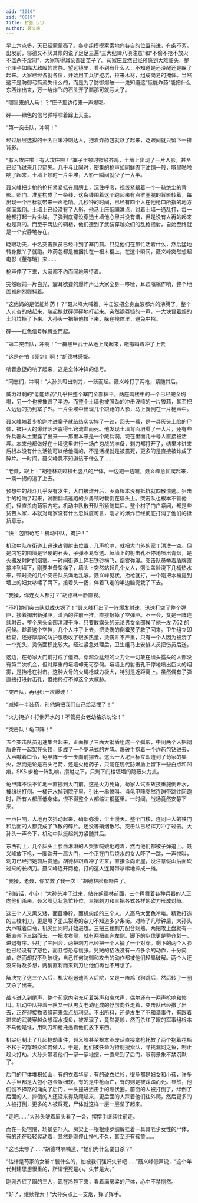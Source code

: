 ```yaml
---
aid: "1010"
zid: "0019"
title: 扩张（八）
author: 聂义峰
---
```


早上六点多，天已经蒙蒙亮了。各小组摸摸索索地向各自的位置前进，有条不紊。出发前，邬德又不厌其烦的说了足足三遍“三大纪律八项注意”和“不偷不抢不放火不滥杀不淫邪”，大家听得耳朵都出茧子了。苟家庄显然已经预感到大难临头，整个庄子如临大敌般的肃静。望远镜里，看不到有什么人，不知道是还没醒还是躲了起来。大家已经各就各位，开始用工兵铲挖坑，拉来木材，组成简易的掩体。当然这不是防御弓箭流失什么的，而是为了防御爆破——鬼知道这“低能炸药”能把什么东西炸出来，万一给炸飞的石头开了瓢那可就亏大了。

“哪里来的人马！？”庄子那边传来一声爆喝。

砰——绿色的信号弹呼啸着蹿上天空。

“第一突击队，冲啊！”

经过层层选拔的十名百米冲刺达人，抱着炸药包就跃了起来，眨眼间就只留下一排背影。

“有人攻庄啦！有人攻庄啦！”寨子里顿时锣鼓齐鸣，土墙上出现了一片人影，甚至已经飞过来几只箭矢。几乎与此同时，密集的枪声如同鲜肉下油锅一般，噼里啪啦响了起来，土墙上顿时一片尘埃，人影一瞬间就少了一大半。

聂义峰把步枪的枪托紧紧抵在肩膀上，沉住呼吸，视线紧跟着一个一骑绝尘的背影。照门、准星构成了一条线，这条线围着这个跑起来有点罗圈腿的背影转着，每出现一个目标就带来一声枪响。几秒钟的时间，已经有四个人在他枪口所指的地方仰面栽倒。土墙上已经没有了人影，他马上压低瞄准点，对着土墙一通乱打，每一枪都打起一片尘埃。子弹到底穿没穿透土墙他心里并没有谱，但是没有人再站起来也是真的。而至于两边的碉楼，他们遭到了武装穿越众们的乱枪攒射，自始至终就是一个安静地存在。

眨眼功夫，十名突击队员已经冲到了寨门前。只见他们在那忙活着什么，然后猛地转身撒丫子就跑。炸药包都是被捆扎在一根木棍上，在这个瞬间，聂义峰突然想起电影《董存瑞》来……

枪声停了下来，大家都不约而同地等待着。

突然眼前一片白光，震耳欲聋的爆炸声让大家全身一哆嗦，耳边嗡嗡作响，整个地面都剧烈颤抖着。

“这他妈的是低能炸药！？”聂义峰大喊着，冲击波把全身血液都炸的沸腾了，整个人亢奋的站起来，端起枪就砰砰砰地打起来。突然钢盔铛的一声，一大块冒着烟的土坷垃掉了下来。大孙头一把把他拉下来，躲在掩体里，避免中招。

砰——红色信号弹腾空而起。

“第二突击队，冲啊！”一群黑甲武士从地上爬起来，嗷嗷叫着冲了上去

“这是在拍《亮剑》啊！”胡德林感慨。

哨音急促的响了起来，这是全体冲锋的信号。

“同志们，冲啊！”大孙头甩出刺刀，一跃而起。聂义峰打了两枪，紧随其后。

威力过剩的“低能炸药”几乎把整个寨门全部抹平，两座碉楼中的一个已经完全坍塌，另一个也被摧毁了半边。而整个土墙也被强劲的冲击波喷的一片狼藉，甚至把人远远的扔到寨子外。一片尘埃中出现几个踉跄的人影，马上就倒在一片枪声中。

聂义峰端着步枪刚冲进寨子就结结实实摔了一跤，回头一看，是一具灰头土脸的尸体，被巨大的爆炸活活震得七窍流血而死。他发现土墙背面坍塌了一大片，还有些许兵器从土里露了出来——那里本来是一个藏兵洞，现在里面几十号人直接被活埋。本来他都做好在土墙这里进行一场白刃战的准备，刺刀都打开了，结果冲进来后根本没有什么活物可以给他捅的，不是活埋就是被震死，更多的是直接被炸成了碎片。一时间，聂义峰竟不知道该干什么了……

“老聂，跟上！”胡德林跳过横七竖八的尸体，一边跑一边喊。聂义峰急忙爬起来，一瘸一拐的追了上去。

预想中的战斗几乎没有发生，大门被炸开后，乡勇根本没有抵抗就四散溃逃。狙击手的枪响了起来，试图翻墙逃跑的乡勇顿时栽倒在墙头上。突击队也根本不管他们，径直杀向苟家内宅，机动中队散开队形紧随其后。整个村子门户紧闭，都是些贫苦人家，本就对苟家没有什么忠诚度可言，刚才的爆炸已经彻底打消了他们的抵抗意志。

“快！包围苟宅！机动中队，掩护！”

机动中队在街道上迅速占领射击位置，几声枪响，就把大门外的家丁清洗一空。但是内宅的围墙是坚硬的石头，子弹不易穿透。垣墙上的射击孔不停地喷出青烟，是火器发射时的烟雾。一时间街道上碎石铁砂横飞，烟雾弥漫。突击队员举着盾牌直接冲到墙下，刚要准备架梯子，墙头上突然站起几个女人，劈头盖脸浇下几桶热水来，顿时烫的几个突击队员满地乱滚。聂义峰见状，抬枪就打，一个刚把水桶提到墙上的妇女哆嗦了两下，接着头一扬，伴着飞走的半边脑壳栽了下去。

“我操，你连女人都打？”胡德林一脸鄙视。

“不打她们突击队就成火锅了！”聂义峰打出了一阵爆发射速，迅速打空了整个弹匣，接着掏出新弹匣，潇洒的往前一推，直接敲掉了空弹匣。不一会，又是一阵连续射击，整个房头全部清理干净，只要敢露头的无论男女全部挨了他一发 7.62 的问候。趁着这个空挡，几个人冲了上去，把烫伤的倒霉孩子救了回来。卫生组立即检查，还好厚厚的防护服吸收了很多热量，烫伤并不严重，只有一个人因为被浇了一个兜头，烫伤面积比较大。经过紧急处理后，卫生组马上安排人员把伤员后送。

这边，在苟家大门前打成了僵持。穿越众猛烈的火力让一切敢在墙头露头的人都没有第二次机会，但对厚重的垣墙却无可奈何。垣墙上的射击孔不停地喷出巨大的烟雾，是抬枪在射击。这种大号的火绳枪威力极大，特别是近距离上。虽然偶有子弹直接打进射击孔，但始终打不掉这个大威胁。

“突击队，再组织一次爆破！”

“减掉一半装药，别他妈把我们自己给活埋了！”

“火力掩护！打倒开水的！不管男女老幼格杀勿论！”

“突击队！龟甲阵！”

五个突击队员迅速集合起来，正面摆了三面大钢盾组成一个弧形，中间两个人把钢盾叠在一起架在头顶，组成了一个罗马式的方阵。爆破手抱着一个炸药包钻进去，大声喊着口令，龟甲阵一步一步向前挪去。这么一大坨目标立即遭到了苟家的集火，然而无论是石头弓箭，还是火枪药子，只能在现代防爆盾上留下一些白点和凹痕。SKS 步枪一阵乱响，攒射之下，只剩下门楼垣墙的隐蔽火力点。

龟甲阵不慌不忙地一直挪到大门前，这是火力死角。苟家人试图故技重施倒开水，被纷纷打倒。一桶开水掉到院子里，引出一串惨叫。当龟甲阵突然连蹦带跳往回跑时，所有人都压低身体，恨不得整个人都缩进钢盔里。一时间，战场竟然安静下来。

一声巨响，大地再次抖动起来，硝烟弥漫，尘土漫天。整个门楼，连同巨大的铁门和后面的人都变成了飞散的碎片。还没等硝烟散尽，突击队已经挥刀冲了过去。大孙头一声令下，机动中队挺起刺刀紧随其后。

东西街上，几个灰头土脸血淋淋的人哭爹喊娘地跑着，然而他们都被子弹追上。聂义峰放下枪，一脚踹开一扇大门，一个正在门后烧水的女人吓了一跳，一声惨叫，刺刀已经把她前后贯通。胡德林跟着冲了进来，直接杀向正屋，没注意假山后面砍过来的长柄刀。聂义峰连开两枪，打的这人连晃带哆嗦地摔成一摊。

“我操，老聂，你又救了我一次！”胡德林脸都吓白了。

“别废话，小心！”大孙头冲了过来，站在胡德林前面，三个挥舞着各种兵器的人正向他们杀来。聂义峰见状急忙补位，三把刺刀和三把各式各样的砍刀形成对峙。

这三个人又黑又矮，面目狰狞。而机尖组的三个人，人高马大面色冷峻。精致打造的三棱刺刀，更是甩了歪瓜裂枣的杂刀不知道多少条街。对峙了几秒钟后，大孙头大声喊着口令，机尖组同时开始进攻。三把三棱刺刀配合娴熟，两把攻上盘就有一把直奔下三路而去。一把攻右侧，就有两把直奔左侧。脚下的步伐更是整齐划一，进退有序。只打了三回合，两把刺刀已经把一个人捅了一个对穿。剩下的两个人脸色已经没有了怒色，而且惊恐与慌张。髡贼的招法没有一点多余的动作，十分简单，然而却找不到破绽，自己任何防御和攻击的动作都被他们轻易破解。两个人还没来得及多想，两柄直刺而来刺刀让他们再也不用想了。

解决完了这三个人后，机尖组迅速闯入后院，又是一阵鸡飞狗跳后，然后转了一圈又杀了出来。

战斗进入到尾声，整个苟家内宅充斥着哭声和哀求声，偶尔还有一两声枪响和惨叫。机动中队押着一队又一队男女老幼组成的俘虏向外走着，突击队已经撤了出去，正在迎接物资组前来盘点战利品。不出所料，还是发生了不和谐事件，有跟着进来的武装穿越众想浑水摸鱼，被发现了，竟然耍赖，然而杀红了眼的军事组根本不鸟他是谁，用刺刀和枪托逼着他们放下东西。

机尖组制止了几起抢劫事件，聂义峰甚至根本不废话直接拿枪托教了两个抱着花瓶不松手的穿越众如何做人。于是，他们被任命为特别搜索队，寻找漏网之鱼，制止趁火打劫。大孙头带着他们一家一家地搜，一直来到了后门，眼前景象不禁沉默了。

后门的尸体堆积如山，有的衣着华丽，有的破衣烂衫，很多都是妇女和小孩，许多人手里都是大包小包金银细软。有的是中枪而亡，有的则是被踩踏而死。显然，他们慌不择路的涌向了后门，一头撞进狙击手的埋伏圈。前面的人被打倒了，绊倒了后面的人，摔倒的人还没来得及爬起来，更后面的人踩着他们往外爬，然后更多的人被打倒，更多的人被踩死，尸体就这样一层一层垒了起来。

“走吧……”大孙头皱着眉头看了一会，摆摆手继续往前走。

而在一处宅院，场景更吓人。房梁上一根根绫罗绸缎挂着一具具老少女性的尸体，有的还在轻轻晃动着，显然是刚停止挣扎不久，甚至还有孩童……

“这也太惨了……”胡德林喃喃道，“她们为什么要自杀？”

“估计是苟家的女眷丫鬟什么的，怕被我们强奸失节吧……”聂义峰低声说，“这个年代封建思想很重的，所谓饿死是小，失节是大。”

刚刚杀红了眼的三人，现在冷静下来，看着满房梁的尸体，心中不禁恻然。

“好了，继续搜索！”大孙头点上一支烟，挥了挥手。

